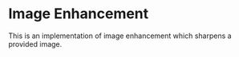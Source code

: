 # Image Enhancement
 This is an implementation of image enhancement which sharpens a provided image.
